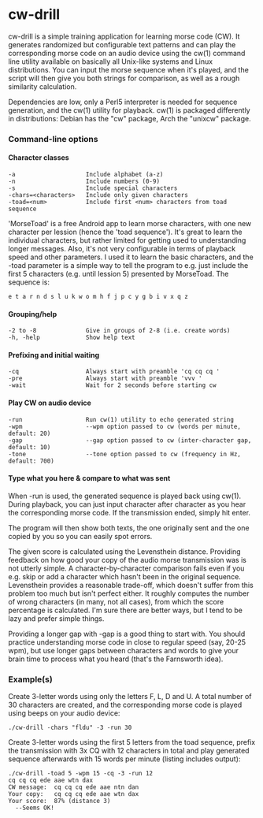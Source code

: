 # cw-drill
cw-drill is a simple training application for learning morse code (CW). It
generates randomized but configurable text patterns and can play the
corresponding morse code on an audio device using the cw(1) command line utility
available on basically all Unix-like systems and Linux distributions. You can
input the morse sequence when it's played, and the script will then give you
both strings for comparison, as well as a rough similarity calculation.

Dependencies are low, only a Perl5 interpreter is needed for sequence
generation, and the cw(1) utility for playback. cw(1) is packaged 
differently in distributions: Debian has the "cw" package, Arch the "unixcw"
package.


### Command-line options
#### Character classes
    -a                    Include alphabet (a-z)
    -n                    Include numbers (0-9)
    -s                    Include special characters
    -chars=<characters>   Include only given characters
    -toad=<num>           Include first <num> characters from toad sequence


'MorseToad' is a free Android app to learn morse characters, with one new
character per lession (hence the 'toad sequence'). It's great to learn the
individual characters, but rather limited for getting used to understanding
longer messages. Also, it's not very configurable in terms of playback speed
and other parameters. I used it to learn the basic characters, and the -toad
parameter is a simple way to tell the program to e.g. just include the
first 5 characters (e.g. until lession 5) presented by MorseToad. The sequence
is:

    e t a r n d s l u k w o m h f j p c y g b i v x q z

#### Grouping/help
    -2 to -8              Give in groups of 2-8 (i.e. create words)
    -h, -help             Show help text

#### Prefixing and initial waiting
    -cq                   Always start with preamble 'cq cq cq '
    -pre                  Always start with preamble 'vvv '
    -wait                 Wait for 2 seconds before starting cw

#### Play CW on audio device
    -run                  Run cw(1) utility to echo generated string
    -wpm                  --wpm option passed to cw (words per minute, default: 20)
    -gap                  --gap option passed to cw (inter-character gap, default: 10)
    -tone                 --tone option passed to cw (frequency in Hz, default: 700)


#### Type what you here & compare to what was sent
When -run is used, the generated sequence is played back using cw(1). During
playback, you can just input character after character as you hear the
corresponding morse code. If the transmission ended, simply hit enter.

The program will then show both texts, the one originally sent and the one
copied by you so you can easily spot errors.

The given score is calculated using the Levensthein distance. Providing feedback
on how good your copy of the audio morse transmission was is not utterly simple.
A character-by-character comparison fails even if you e.g. skip or add
a character which hasn't been in the original sequence. Levensthein provides
a reasonable trade-off, which doesn't suffer from this problem too much but
isn't perfect either. It roughly computes the number of wrong characters (in
many, not all cases), from which the score percentage is calculated.
I'm sure there are better ways, but I tend to be lazy and prefer simple things.

Providing a longer gap with -gap is a good thing to start with. You should
practice understanding morse code in close to regular speed (say, 20-25 wpm),
but use longer gaps between characters and words to give your brain time to
process what you heard (that's the Farnsworth idea).

### Example(s)
Create 3-letter words using only the letters F, L, D and U. A total number of
30 characters are created, and the corresponding morse code is played using
beeps on your audio device:

    ./cw-drill -chars "fldu" -3 -run 30


Create 3-letter words using the first 5 letters from the toad sequence,
prefix the transmission with 3x CQ with 12 characters in total and play
generated sequence afterwards with 15 words per minute (listing includes output):

    ./cw-drill -toad 5 -wpm 15 -cq -3 -run 12
    cq cq cq ede aae wtn dax 
    CW message:  cq cq cq ede aae ntn dan
    Your copy:   cq cq cq ede aae wtn dax 
    Your score:  87% (distance 3)
      --Seems OK!


